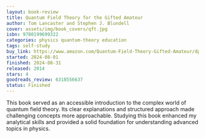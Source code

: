 ```yaml
---
layout: book-review
title: Quantum Field Theory for the Gifted Amateur
author: Tom Lancaster and Stephen J. Blundell
cover: assets/img/book_covers/qft.jpg
isbn: 9780199699322
categories: physics quantum-theory education
tags: self-study
buy_link: https://www.amazon.com/Quantum-Field-Theory-Gifted-Amateur/dp/019969933X
started: 2024-08-01
finished: 2024-08-31
released: 2014
stars: 4
goodreads_review: 6318556637
status: Finished
---
```


This book served as an accessible introduction to the complex world of quantum field theory. Its clear explanations and structured approach made challenging concepts more approachable. Studying this book enhanced my analytical skills and provided a solid foundation for understanding advanced topics in physics.

